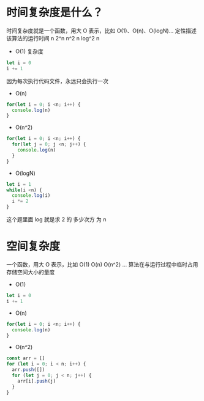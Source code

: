# 时间复杂度是什么？
时间复杂度就是一个函数，用大 O 表示，比如 O(1)、O(n)、O(logN)...
定性描述该算法的运行时间
n
2^n
n^2
n log^2 n

- O(1)
复杂度
```js
let i = 0
i += 1
```
因为每次执行代码文件，永远只会执行一次

- O(n)
```js
for(let i = 0; i <n; i++) {
  console.log(n)
}
```

- O(n^2)
```js
for(let i = 0; i <n; i++) {
  for(let j = 0; j <n; j++) {
    console.log(n)
  }
}
```

- O(logN)
```js
let i = 1
while(i <n) {
  console.log(i)
  i *= 2
}
```
这个题里面 log 就是求 2 的 多少次方 为 n


# 空间复杂度
一个函数，用大 O 表示，比如 O(1) O(n) O(n^2) ...
算法在与运行过程中临时占用存储空间大小的量度

- O(1)
```js
let i = 0
i += 1
```

- O(n)
```js
for(let i = 0; i <n; i++) {
  console.log(n)
}
```

- O(n^2)
```js
const arr = []
for (let i = 0; i < n; i++) {
  arr.push([])
  for (let j = 0; j < n; j++) {
    arr[i].push(j)        
  }
}
```